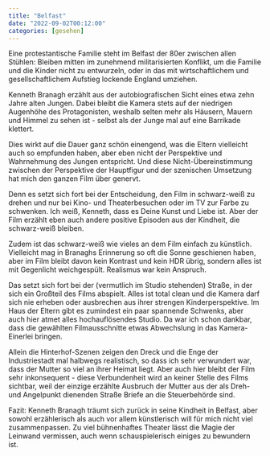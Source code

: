 ```yaml
---
title: "Belfast"
date: "2022-09-02T00:12:00"
categories: [gesehen]
---
```


Eine protestantische Familie steht im Belfast der 80er zwischen allen Stühlen: Bleiben mitten im zunehmend militarisierten Konflikt, um die Familie und die Kinder nicht zu entwurzeln, oder in das mit wirtschaftlichem und gesellschaftlichem Aufstieg lockende England umziehen.

Kenneth Branagh erzählt aus der autobiografischen Sicht eines etwa zehn Jahre alten Jungen. Dabei bleibt die Kamera stets auf der niedrigen Augenhöhe des Protagonisten, weshalb selten mehr als Häusern, Mauern und Himmel zu sehen ist - selbst als der Junge mal auf eine Barrikade klettert.

Dies wirkt auf die Dauer ganz schön einengend, was die Eltern vielleicht auch so empfunden haben, aber eben nicht der Perspektive und Wahrnehmung des Jungen entspricht. Und diese Nicht-Übereinstimmung zwischen der Perspektive der Hauptfigur und der szenischen Umsetzung hat mich den ganzen Film über genervt.

Denn es setzt sich fort bei der Entscheidung, den Film in schwarz-weiß zu drehen und nur bei Kino- und Theaterbesuchen oder im TV zur Farbe zu schwenken. Ich weiß, Kenneth, dass es Deine Kunst und Liebe ist. Aber der Film erzählt eben auch andere positive Episoden aus der Kindheit, die schwarz-weiß bleiben.

Zudem ist das schwarz-weiß wie vieles an dem Film einfach zu künstlich. Vielleicht mag in Branaghs Erinnerung so oft die Sonne geschienen haben, aber im Film bleibt davon kein Kontrast und kein HDR übrig, sondern alles ist mit Gegenlicht weichgespült. Realismus war kein Anspruch.

Das setzt sich fort bei der (vermutlich im Studio stehenden) Straße, in der sich ein Großteil des Films abspielt. Alles ist total clean und die Kamera darf sich nie erheben oder ausbrechen aus ihrer strengen Kinderperspektive. Im Haus der Eltern gibt es zumindest ein paar spannende Schwenks, aber auch hier atmet alles hochauflösendes Studio. Da war ich schon dankbar, dass die gewählten Filmausschnitte etwas Abwechslung in das Kamera-Einerlei bringen.

Allein die Hinterhof-Szenen zeigen den Dreck und die Enge der Industriestadt mal halbwegs realistisch, so dass ich sehr verwundert war, dass der Mutter so viel an ihrer Heimat liegt. Aber auch hier bleibt der Film sehr inkonsequent - diese Verbundenheit wird an keiner Stelle des Films sichtbar, weil der einzige erzählte Ausbruch der Mutter aus der als Dreh- und Angelpunkt dienenden Straße Briefe an die Steuerbehörde sind.

Fazit: Kenneth Branagh träumt sich zurück in seine Kindheit in Belfast, aber sowohl erzählerisch als auch vor allem künstlerisch will für mich nicht viel zusammenpassen. Zu viel bühnenhaftes Theater lässt die Magie der Leinwand vermissen, auch wenn schauspielerisch einiges zu bewundern ist.